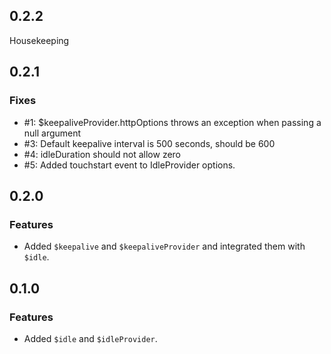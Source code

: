 ## 0.2.2

Housekeeping

## 0.2.1

### Fixes

* #1: $keepaliveProvider.httpOptions throws an exception when passing a null argument
* #3: Default keepalive interval is 500 seconds, should be 600
* #4: idleDuration should not allow zero
* #5: Added touchstart event to IdleProvider options.

## 0.2.0

### Features

* Added `$keepalive` and `$keepaliveProvider` and integrated them with `$idle`.

## 0.1.0

### Features

* Added `$idle` and `$idleProvider`.